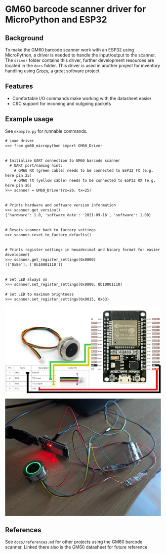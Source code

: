 # GM60 barcode scanner driver for MicroPython and ESP32

## Background
To make the GM60 barcode scanner work with an ESP32 using MicroPython, a driver is needed to handle the input/output to the scanner. The `driver` folder contains this driver, further development resources are located in the `docs` folder.
This driver is used in another project for inventory handling using [Grocy](https://grocy.info/), a great software project.

## Features
* Comfortable I/O commands make working with the datasheet easier
* CRC support for incoming and outgoing packets

## Example usage
See `example.py` for runnable commands.

```
# Load driver
>>> from gm60_micropython import GM60_Driver


# Initialize UART connection to GM60 barcode scanner
  # UART port/naming hint:
    # GM60 RX (green cable) needs to be connected to ESP32 TX (e.g. here pin 25)
    # GM60 TX (yellow cable) needs to be connected to ESP32 RX (e.g. here pin 26)
>>> scanner = GM60_Driver(rx=26, tx=25)


# Prints hardware and software version information
>>> scanner.get_version()
{'hardware': 1.0, 'software_date': '2021-09-16', 'software': 1.08}


# Resets scanner back to factory settings
>>> scanner.reset_to_factory_defaults()


# Prints register settings in hexadecimal and binary format for easier development
>>> scanner.get_register_settings(0x0000)
(['0x8e'], ['0b10001110'])


# Set LED always on
>>> scanner.set_register_settings(0x0000, 0b10001110)

# Set LED to maximum brightness
>>> scanner.set_register_settings(0x0015, 0x63)
```

![Circuit diagram for GM60 and ESP32](https://github.com/foo-git/gm60_micropython/blob/main/docs/circuit.png?raw=true)

![Photo of GM60 and ESP32 proof-of-concept build](https://github.com/foo-git/gm60_micropython/blob/main/docs/poc.jpg?raw=true)

## References
See `docs/references.md` for other projects using the GM60 barcode scanner. Linked there also is the GM60 datasheet for future reference.